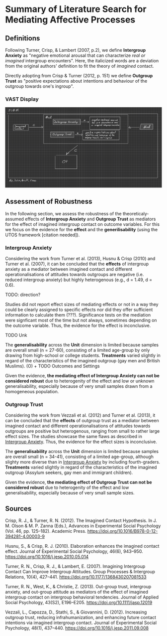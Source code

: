 # Summary of Literature Search for Mediating Affective Processes
## Definitions
Following Turner, Crisp, & Lambert (2007, p.2), we define **Intergroup Anxiety** as "negative emotional arousal that can characterize *real or imagined* intergroup encounters". Here, the italicized words are a deviation from the original authors' definition to fit the theory of *imagined* contact.

Directly adopting from Crisp & Turner (2012, p. 151) we define **Outgroup Trust** as "positive expectations about intentions and behaviour of the outgroup towards one's ingroup".

### VAST Display
![VAST Display](VAST_display.png)

## Assessment of Robustness
In the following section, we assess the robustness of the theoreticaly-assumed effects of **Intergroup Anxiety** and **Outgroup Trust** as mediators for the effect of imagined intergroup contact on outcome variables. For this we focus on the evidence for the **effect** and the **generilisability** (using the UTOS framework [citation needed]).

### Intergroup Anxiety
Considering the work from Turner et al. (2013), Husnu & Crisp (2010) and Turner et al. (2007), it can be concluded that the **effects** of intergroup anxiety as a mediator between imagined contact and different operationalisations of attitudes towards outgroups are negative (i.e. reduced intergroup anxiety) but highly heterogenous (e.g., d = 1.49, d = 0.6). 

TODO: direction? 

Studies did not report effect sizes of mediating effects or not in a way they could be clearly assigned to specific effects nor did they offer sufficient information to calculate them (???). Significance tests on the mediation were signficant most of the time but not always, sometimes depending on the outcome variable. Thus, the evidence for the effect is inconclusive.

TODO Unk

The **generalisability** across the **Unit** dimension is limited because samples are overall small (n = 27-60), consisting of a limited age-group by only drawing from high-school or college students. **Treatments** varied slightly in regard of the characteristics of the imagined outgroup (gay men and British Muslims). (O) + TODO Outcomes and Settings

Given the evidence, **the mediating effect of Intergroup Anxiety can not be considered robust** due to heterogenity of the effect and low or unknown generalisability, especially because of very small samples drawn from a homogeneous population.

### Outgroup Trust
Considering the work from Vezzali et al. (2012) and Turner et al. (2013), it can be concluded that the **effects** of outgroup trust as a mediator between imagined contact and different operationalisations of attitudes towards outgroups are positive but heterogenous, ranging from small to rather large effect sizes. 
The studies showcase the same flaws as described in [Intergroup Anxiety](#intergroup-anxiety). Thus, the evidence for the effect sizes is inconclusive.

The **generalisability** across the **Unit** dimension is limited because samples are overall small (n = 34-41), consisting of a limited age-group, although slighty more diverse than in [Intergroup Anxiety](#intergroup-anxiety) by including fourth-graders. **Treatments** varied slightly in regard of the characteristics of the imagined outgroup (Assylum seekers, gay men and immigrant children).

Given the evidence, **the mediating effect of Outgroup Trust can not be considered robust** due to heterogenity of the effect and low generalisability, especially because of very small sample sizes.

## Sources
Crisp, R. J., & Turner, R. N. (2012). The Imagined Contact Hypothesis. In J. M. Olson & M. P. Zanna (Eds.), Advances in Experimental Social Psychology (Vol. 46, pp. 125–182). Academic Press. https://doi.org/10.1016/B978-0-12-394281-4.00003-9

Husnu, S., & Crisp, R. J. (2010). Elaboration enhances the imagined contact effect. Journal of Experimental Social Psychology, 46(6), 943–950. https://doi.org/10.1016/j.jesp.2010.05.014

Turner, R. N., Crisp, R. J., & Lambert, E. (2007). Imagining Intergroup Contact Can Improve Intergroup Attitudes. Group Processes & Intergroup Relations, 10(4), 427–441. https://doi.org/10.1177/1368430207081533

Turner, R. N., West, K., & Christie, Z. (2013). Out-group trust, intergroup anxiety, and out-group attitude as mediators of the effect of imagined intergroup contact on intergroup behavioral tendencies. Journal of Applied Social Psychology, 43(S2), E196–E205. https://doi.org/10.1111/jasp.12019

Vezzali, L., Capozza, D., Stathi, S., & Giovannini, D. (2012). Increasing outgroup trust, reducing infrahumanization, and enhancing future contact intentions via imagined intergroup contact. Journal of Experimental Social Psychology, 48(1), 437–440. https://doi.org/10.1016/j.jesp.2011.09.008

